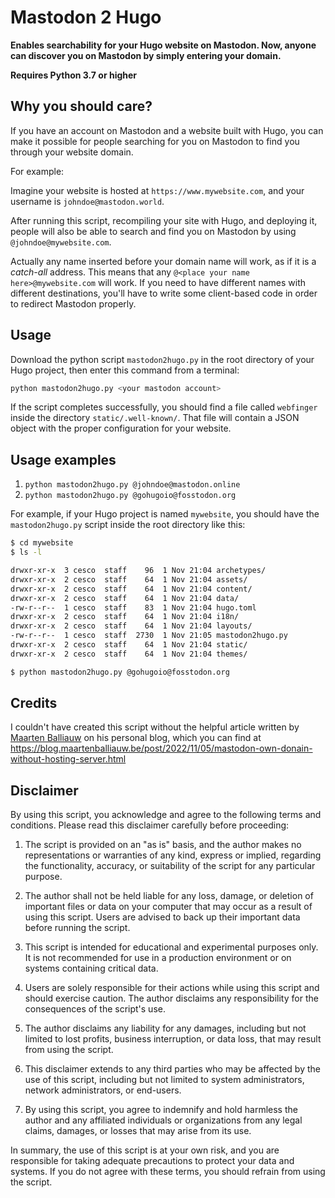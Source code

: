 # Mastodon 2 Hugo

**Enables searchability for your Hugo website on Mastodon. Now, anyone can discover you on Mastodon by simply entering your domain.**

**Requires Python 3.7 or higher**

Why you should care?
--------------------
If you have an account on Mastodon and a website built with Hugo, you can make it possible for people searching for you on Mastodon to find you through your website domain.

For example:

Imagine your website is hosted at `https://www.mywebsite.com`, and your username is `johndoe@mastodon.world`.

After running this script, recompiling your site with Hugo, and deploying it, people will also be able to search and find you on Mastodon by using `@johndoe@mywebsite.com`.

Actually any name inserted before your domain name will work, as if it is a *catch-all* address. This means that any `@<place your name here>@mywebsite.com` will work. If you need to have different names with different destinations, you'll have to write some client-based code in order to redirect Mastodon properly.

Usage
-----
Download the python script `mastodon2hugo.py` in the root directory
of your Hugo project, then enter this command from a terminal:

```sh
python mastodon2hugo.py <your mastodon account>
```

If the script completes successfully, you should find a file 
called `webfinger` inside the directory `static/.well-known/`. 
That file will contain a JSON object with the proper configuration 
for your website.

Usage examples
--------------
1. `python mastodon2hugo.py @johndoe@mastodon.online`
2. `python mastodon2hugo.py @gohugoio@fosstodon.org`

For example, if your Hugo project is named `mywebsite`, you should have 
the `mastodon2hugo.py` script inside the root directory like this:

```sh
$ cd mywebsite
$ ls -l

drwxr-xr-x  3 cesco  staff    96  1 Nov 21:04 archetypes/
drwxr-xr-x  2 cesco  staff    64  1 Nov 21:04 assets/
drwxr-xr-x  2 cesco  staff    64  1 Nov 21:04 content/
drwxr-xr-x  2 cesco  staff    64  1 Nov 21:04 data/
-rw-r--r--  1 cesco  staff    83  1 Nov 21:04 hugo.toml
drwxr-xr-x  2 cesco  staff    64  1 Nov 21:04 i18n/
drwxr-xr-x  2 cesco  staff    64  1 Nov 21:04 layouts/
-rw-r--r--  1 cesco  staff  2730  1 Nov 21:05 mastodon2hugo.py
drwxr-xr-x  2 cesco  staff    64  1 Nov 21:04 static/
drwxr-xr-x  2 cesco  staff    64  1 Nov 21:04 themes/

$ python mastodon2hugo.py @gohugoio@fosstodon.org 
```

Credits
-------
I couldn't have created this script without the helpful article written by [Maarten Balliauw](https://blog.maartenballiauw.be) on his personal blog, which you can find at <https://blog.maartenballiauw.be/post/2022/11/05/mastodon-own-donain-without-hosting-server.html>

Disclaimer
----------
By using this script, you acknowledge and agree to the following terms and conditions. Please read this disclaimer carefully before proceeding:

1. The script is provided on an "as is" basis, and the author makes no representations or warranties of any kind, express or implied, regarding the functionality, accuracy, or suitability of the script for any particular purpose.

2. The author shall not be held liable for any loss, damage, or deletion of important files or data on your computer that may occur as a result of using this script. Users are advised to back up their important data before running the script.

3. This script is intended for educational and experimental purposes only. It is not recommended for use in a production environment or on systems containing critical data.

4. Users are solely responsible for their actions while using this script and should exercise caution. The author disclaims any responsibility for the consequences of the script's use.

5. The author disclaims any liability for any damages, including but not limited to lost profits, business interruption, or data loss, that may result from using the script.

6. This disclaimer extends to any third parties who may be affected by the use of this script, including but not limited to system administrators, network administrators, or end-users.

7. By using this script, you agree to indemnify and hold harmless the author and any affiliated individuals or organizations from any legal claims, damages, or losses that may arise from its use.

In summary, the use of this script is at your own risk, and you are responsible for taking adequate precautions to protect your data and systems. If you do not agree with these terms, you should refrain from using the script.
